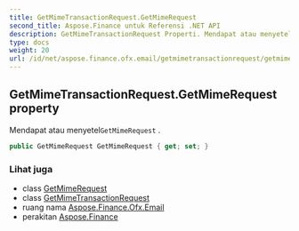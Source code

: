 ```yaml
---
title: GetMimeTransactionRequest.GetMimeRequest
second_title: Aspose.Finance untuk Referensi .NET API
description: GetMimeTransactionRequest Properti. Mendapat atau menyetelGetMimeRequest .
type: docs
weight: 20
url: /id/net/aspose.finance.ofx.email/getmimetransactionrequest/getmimerequest/
---
```

## GetMimeTransactionRequest.GetMimeRequest property

Mendapat atau menyetel`GetMimeRequest` .

```csharp
public GetMimeRequest GetMimeRequest { get; set; }
```

### Lihat juga

* class [GetMimeRequest](../../getmimerequest/)
* class [GetMimeTransactionRequest](../)
* ruang nama [Aspose.Finance.Ofx.Email](../../getmimetransactionrequest/)
* perakitan [Aspose.Finance](../../../)


